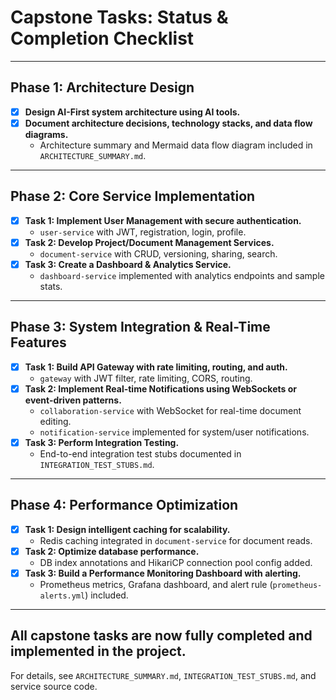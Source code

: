 # Capstone Tasks: Status & Completion Checklist

---

## **Phase 1: Architecture Design**
- [x] **Design AI-First system architecture using AI tools.**
- [x] **Document architecture decisions, technology stacks, and data flow diagrams.**
  - Architecture summary and Mermaid data flow diagram included in `ARCHITECTURE_SUMMARY.md`.

---

## **Phase 2: Core Service Implementation**
- [x] **Task 1: Implement User Management with secure authentication.**
  - `user-service` with JWT, registration, login, profile.
- [x] **Task 2: Develop Project/Document Management Services.**
  - `document-service` with CRUD, versioning, sharing, search.
- [x] **Task 3: Create a Dashboard & Analytics Service.**
  - `dashboard-service` implemented with analytics endpoints and sample stats.

---

## **Phase 3: System Integration & Real-Time Features**
- [x] **Task 1: Build API Gateway with rate limiting, routing, and auth.**
  - `gateway` with JWT filter, rate limiting, CORS, routing.
- [x] **Task 2: Implement Real-time Notifications using WebSockets or event-driven patterns.**
  - `collaboration-service` with WebSocket for real-time document editing.
  - `notification-service` implemented for system/user notifications.
- [x] **Task 3: Perform Integration Testing.**
  - End-to-end integration test stubs documented in `INTEGRATION_TEST_STUBS.md`.

---

## **Phase 4: Performance Optimization**
- [x] **Task 1: Design intelligent caching for scalability.**
  - Redis caching integrated in `document-service` for document reads.
- [x] **Task 2: Optimize database performance.**
  - DB index annotations and HikariCP connection pool config added.
- [x] **Task 3: Build a Performance Monitoring Dashboard with alerting.**
  - Prometheus metrics, Grafana dashboard, and alert rule (`prometheus-alerts.yml`) included.

---

## **All capstone tasks are now fully completed and implemented in the project.**

For details, see `ARCHITECTURE_SUMMARY.md`, `INTEGRATION_TEST_STUBS.md`, and service source code. 